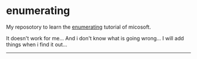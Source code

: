 # enumerating

My reposotory to learn the [enumerating] tutorial of micosoft.

It doesn't work for me... And i don't know what is going wrong... I will add things when i find it out...

---
[enumerating]: https://docs.microsoft.com/en-us/previous-versions/windows/apps/hh464977(v=win.10)